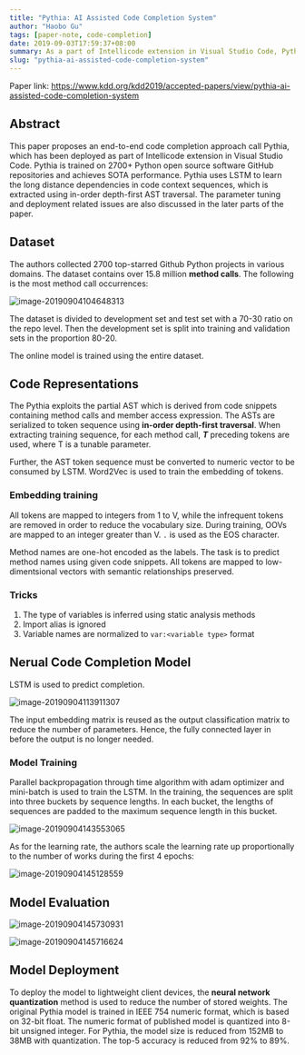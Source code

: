 ```yaml
---
title: "Pythia: AI Assisted Code Completion System"
author: "Haobo Gu"
tags: [paper-note, code-completion]
date: 2019-09-03T17:59:37+08:00
summary: As a part of Intellicode extension in Visual Studio Code, Pythia exploits large scale deep learning methods trained on extracted code context sequences from ASTs and achieves SOTA performance on Python code completion task. 
slug: "pythia-ai-assisted-code-completion-system"
---
```


Paper link: https://www.kdd.org/kdd2019/accepted-papers/view/pythia-ai-assisted-code-completion-system



## Abstract

This paper proposes an end-to-end code completion approach call Pythia, which has been deployed as part of Intellicode extension in Visual Studio Code. Pythia is trained on 2700+ Python open source software GitHub repositories and achieves SOTA performance. Pythia uses LSTM to learn the long distance dependencies in code context sequences, which is extracted using in-order depth-first AST traversal. The parameter tuning and deployment related issues are also discussed in the later parts of the paper.

## Dataset

The authors collected 2700 top-starred Github Python projects in various domains. The dataset contains over 15.8 million **method calls**. The following is the most method call occurrences:

![image-20190904104648313](http://haobo-markdown.oss-cn-zhangjiakou.aliyuncs.com/markdown/2019-09-04-024648.png)

The dataset is divided to development set and test set with a 70-30 ratio on the repo level. Then the development set is split into training and validation sets in the proportion 80-20.

The online model is trained using the entire dataset.

## Code Representations

The Pythia exploits the partial AST which is derived from code snippets containing method calls and member access expression. The ASTs are serialized to token sequence using **in-order depth-first traversal**. When extracting training sequence, for each method call, ***T*** preceding tokens are used, where T is a tunable parameter.

Further, the AST token sequence must be converted to numeric vector to be consumed by LSTM. Word2Vec is used to train the embedding of tokens. 

### Embedding  training

All tokens are mapped to integers from 1 to V, while the infrequent tokens are removed in order to reduce the vocabulary size. During training, OOVs are mapped to an integer greater than V. `.` is used as the EOS character. 

Method names are one-hot encoded as the labels. The task is to predict method names using given code snippets. All tokens are mapped to low-dimentsional vectors with semantic relationships preserved. 

### Tricks

1. The type of variables is inferred using static analysis methods
2. Import alias is ignored
3. Variable names are normalized to `var:<variable type>` format

## Nerual Code Completion Model

LSTM is used to predict completion. 

![image-20190904113911307](http://haobo-markdown.oss-cn-zhangjiakou.aliyuncs.com/markdown/2019-09-04-033911.png)

The input embedding matrix is reused as the output classification matrix to reduce the number of parameters. Hence, the fully connected layer in before the output is no longer needed. 

### Model Training

Parallel backpropagation through time algorithm with adam optimizer and mini-batch is used to train the LSTM. In the training, the sequences are split into three buckets by sequence lengths. In each bucket, the lengths of sequences are padded to the maximum sequence length in this bucket. 

![image-20190904143553065](http://haobo-markdown.oss-cn-zhangjiakou.aliyuncs.com/markdown/2019-09-04-063553.png)

As for the learning rate, the authors scale the learning rate up proportionally to the number of works during the first 4 epochs:

![image-20190904145128559](http://haobo-markdown.oss-cn-zhangjiakou.aliyuncs.com/markdown/2019-09-04-065128.png)

## Model Evaluation

![image-20190904145730931](http://haobo-markdown.oss-cn-zhangjiakou.aliyuncs.com/markdown/2019-09-04-065731.png)

![image-20190904145716624](http://haobo-markdown.oss-cn-zhangjiakou.aliyuncs.com/markdown/2019-09-04-065716.png)

## Model Deployment

To deploy the model to lightweight client devices, the **neural network quantization** method is used to reduce the number of stored weights. The original Pythia model is trained in IEEE 754 numeric format, which is based on 32-bit float. The numeric format of published model is quantized into 8-bit unsigned integer. For Pythia, the model size is reduced from 152MB to 38MB with quantization. The top-5 accuracy is reduced from 92% to 89%. 

